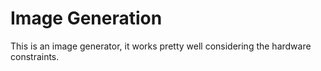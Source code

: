 # Image Generation

This is an image generator, it works pretty well considering the hardware constraints.